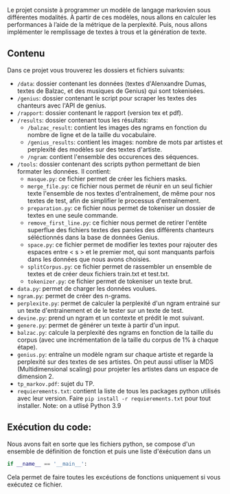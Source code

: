 Le projet consiste à programmer un modèle de langage markovien sous différentes 
modalités. À partir de ces modèles, nous allons en calculer les performances 
à l’aide de la métrique de la perplexité. Puis, nous allons implémenter
le remplissage de textes à trous et la génération de texte.

## Contenu

Dans ce projet vous trouverez les dossiers et fichiers suivants:

- `/data`: dossier contenant les données (textes d'Alenxandre Dumas, textes de Balzac, et des musiques de Genius) qui sont tokenisées.
- `/genius`: dossier contenant le script pour scraper les textes des chanteurs avec l'API de genius.
- `/rapport`: dossier contenant le rapport (version tex et pdf).
- `/results`: dossier contenant tous les résultats:
  - `/balzac_result`: contient les images des ngrams en fonction du nombre de ligne et de la taille du vocabulaire.
  - `/genius_results`: contient les images: nombre de mots par artistes et perplexité des modèles sur des textes d'artiste.
  - `/ngram`: contient l'ensemble des occurences des séquences.
- `/tools`: dossier contenant des scripts python permettant de bien formater les données. Il contient:
  - `masque.py`: ce fichier permet de créer les fichiers masks.
  - `merge_file.py`: ce fichier nous permet de réunir en un seul fichier texte l'ensemble de nos textes d'entraînement, de même pour nos textes de test, afin de simplifier le processus d'entraînement.
  - `preparation.py`: ce fichier nous permet de tokeniser un dossier de textes en une seule commande. 
  - `remove_first_line.py`: ce fichier nous permet de retirer l'entête superflue des fichiers textes des paroles des différents chanteurs séléctionnés dans la base de données Genius.
  - `space.py`: ce fichier permet de modifier les textes pour rajouter des espaces entre < s > et le premier mot, qui sont manquants parfois dans les données que nous avons choisies.
  - `splitCorpus.py`: ce fichier permet de rassembler un ensemble de textes et de créer deux fichiers train.txt et test.txt.
  - `tokenizer.py`: ce fichier permet de tokeniser un texte brut.
- `data.py`: permet de charger les données voulues.
- `ngram.py`: permet de créer des n-grams.
- `perplexite.py`: permet de calculer la perplexité d'un ngram entrainé sur un texte d'entrainement et de le tester sur un texte de test. 
- `devine.py`: prend un ngram et un contexte et prédit le mot suivant. 
- `genere.py`: permet de générer un texte à partir d'un input.
- `balzac.py`: calcule la perplexité des ngrams en fonction de la taille du corpus (avec une incrémentation de la taille du corpus de 1% à chaque étape).
- `genius.py`: entraîne un modèle ngram sur chaque artiste et regarde la perplexité sur des textes de ses artistes. On peut aussi utliser la MDS (Multidimensional scaling) pour projeter les artistes dans un espace de dimension 2.
- `tp_markov.pdf`: sujet du TP.
- `requierements.txt`: contient la liste de tous les packages python utilisés avec leur version. Faire `pip install -r requierements.txt` pour tout installer. Note: on a utlisé Python 3.9

## Exécution du code:

Nous avons fait en sorte que les fichiers python, se compose d'un ensemble de définition de fonction et puis
une liste d'éxécution dans un 
```python
if __name__ == '__main__':
```
Cela permet de faire toutes les excéutions de fonctions uniquement si vous exécutez ce fichier. 